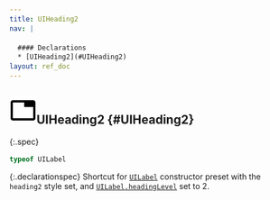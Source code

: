 ```yaml
---
title: UIHeading2
nav: |

  #### Declarations
  * [UIHeading2](#UIHeading2)
layout: ref_doc
---
```


## ![](/assets/icons/spec-var.svg)UIHeading2 {#UIHeading2}
{:.spec}

```typescript
typeof UILabel
```
{:.declarationspec}
Shortcut for [`UILabel`](./UILabel) constructor preset with the `heading2` style set, and [`UILabel.headingLevel`](./UILabel#UILabel:headingLevel) set to 2.

